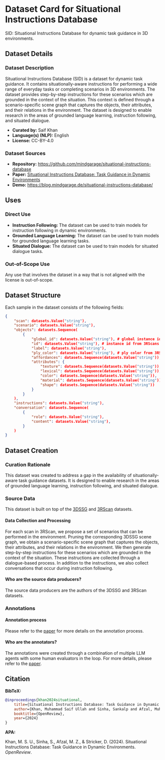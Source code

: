 # Dataset Card for Situational Instructions Database

<!-- Provide a quick summary of the dataset. -->

SID: Situational Instructions Database for dynamic task guidance in 3D environments.

## Dataset Details

### Dataset Description

<!-- Provide a longer summary of what this dataset is. -->

Situational Instructions Database (SID) is a dataset for dynamic task guidance. It contains situationally-aware
instructions for performing a wide range of everyday tasks or completing scenarios in 3D environments. The dataset
provides step-by-step instructions for these scenarios which are grounded in the context of the situation. This
context is defined through a scenario-specific scene graph that captures the objects, their attributes, and their
relations in the environment. The dataset is designed to enable research in the areas of grounded language learning,
instruction following, and situated dialogue.

- **Curated by:** Saif Khan
- **Language(s) (NLP):** English
- **License:** CC-BY-4.0

### Dataset Sources

<!-- Provide the basic links for the dataset. -->

- **Repository:** https://github.com/mindgarage/situational-instructions-database
- **Paper:** [Situational Instructions Database: Task Guidance in Dynamic Environments](#)
- **Demo:** https://blog.mindgarage.de/situational-instructions-database/

## Uses

<!-- Address questions around how the dataset is intended to be used. -->

### Direct Use

<!-- This section describes suitable use cases for the dataset. -->

- **Instruction Following:** The dataset can be used to train models for instruction following in dynamic environments.
- **Grounded Language Learning:** The dataset can be used to train models for grounded language learning tasks.
- **Situated Dialogue:** The dataset can be used to train models for situated dialogue tasks.

### Out-of-Scope Use

<!-- This section addresses misuse, malicious use, and uses that the dataset will not work well for. -->

Any use that involves the dataset in a way that is not aligned with the license is out-of-scope.


## Dataset Structure

<!-- This section provides a description of the dataset fields, and additional information about the dataset structure such as criteria used to create the splits, relationships between data points, etc. -->

Each sample in the dataset consists of the following fields:
```json
{
    "scan": datasets.Value("string"),
    "scenario": datasets.Value("string"),
    "objects": datasets.Sequence(
        {
            "global_id": datasets.Value("string"), # global instance id from 3DSSG.zip/classes.txt
            "id": datasets.Value("string"), # instance id from 3RScans semseg.json
            "label": datasets.Value("string"),
            "ply_color": datasets.Value("string"), # ply color from 3RScans labels.instances.annotated.ply
            "affordances": datasets.Sequence(datasets.Value("string")),
            "attributes": {
                "texture": datasets.Sequence(datasets.Value("string")),
                "lexical": datasets.Sequence(datasets.Value("string")),
                "color": datasets.Sequence(datasets.Value("string")),
                "material": datasets.Sequence(datasets.Value("string")),
                "shape": datasets.Sequence(datasets.Value("string"))
            }
        }
    ),
    "instructions": datasets.Value("string"),
    "conversation": datasets.Sequence(
        {
            "role": datasets.Value("string"),
            "content": datasets.Value("string"),
        }
    )
}
```

## Dataset Creation

### Curation Rationale

<!-- Motivation for the creation of this dataset. -->

This dataset was created to address a gap in the availability of situationally-aware task guidance datasets. It is designed to enable research in the areas of grounded language learning, instruction following, and situated dialogue.

### Source Data

<!-- This section describes the source data (e.g. news text and headlines, social media posts, translated sentences, ...). -->

This dataset is built on top of the [3DSSG](https://github.com/3DSSG/3DSSG.github.io/) and [3RScan](https://github.com/WaldJohannaU/3RScan) datasets.


#### Data Collection and Processing

<!-- This section describes the data collection and processing process such as data selection criteria, filtering and normalization methods, tools and libraries used, etc. -->

For each scan in 3RScan, we propose a set of scenarios that can be performed in the environment. Pruning the corresponding 3DSSG scene graph, we obtain a scenario-specific scene graph that captures the objects, their attributes, and their relations in the environment. We then generate step-by-step instructions for these scenarios which are grounded in the context of the situation. These instructions are collected through a dialogue-based process. In addition to the instructions, we also collect conversations that occur during instruction following.

#### Who are the source data producers?

<!-- This section describes the people or systems who originally created the data. It should also include self-reported demographic or identity information for the source data creators if this information is available. -->

The source data producers are the authors of the 3DSSG and 3RScan datasets.

### Annotations

<!-- If the dataset contains annotations which are not part of the initial data collection, use this section to describe them. -->

#### Annotation process

<!-- This section describes the annotation process such as annotation tools used in the process, the amount of data annotated, annotation guidelines provided to the annotators, interannotator statistics, annotation validation, etc. -->

Please refer to the [paper](#) for more details on the annotation process.

#### Who are the annotators?

<!-- This section describes the people or systems who created the annotations. -->

The annotations were created through a combination of multiple LLM agents with some human evaluators in the loop. For more details, please refer to the [paper](#).

## Citation

<!-- If there is a paper or blog post introducing the dataset, the APA and Bibtex information for that should go in this section. -->

**BibTeX:**

```bibtex
@inproceedings{khan2024situational,
    title={Situational Instructions Database: Task Guidance in Dynamic Environments},
    author={Khan, Muhammad Saif Ullah and Sinha, Sankalp and Afzal, Muhammad Zeshan and Stricker, Didier},
    booktitle={OpenReview},
    year={2024}
}
```

**APA:**

Khan, M. S. U., Sinha, S., Afzal, M. Z., & Stricker, D. (2024). Situational Instructions Database: Task Guidance in Dynamic Environments. *OpenReview*.

